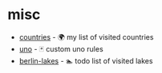 # misc

- [countries](https://drapegnik.github.io/notes/misc/countries) - 🌍 my list of visited countries
- [uno](https://drapegnik.github.io/notes/misc/uno) - 🃏 custom uno rules
- [berlin-lakes](https://drapegnik.github.io/notes/misc/berlin-lakes) - 🏊 todo list of visited lakes
